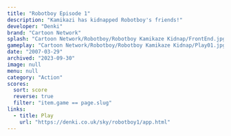 ```yaml
---
title: "Robotboy Episode 1"
description: "Kamikazi has kidnapped Robotboy's friends!"
developer: "Denki"
brand: "Cartoon Network"
splash: "Cartoon Network/Robotboy/Robotboy Kamikaze Kidnap/FrontEnd.jpg"
gameplay: "Cartoon Network/Robotboy/Robotboy Kamikaze Kidnap/Play01.jpg"
date: "2007-03-29"
archived: "2023-09-30"
image: null
menu: null
category: "Action"
scores:
  sort: score
  reverse: true
  filter: "item.game == page.slug"
links:
  - title: Play
    url: "https://denki.co.uk/sky/robotboy1/app.html"
---
```

